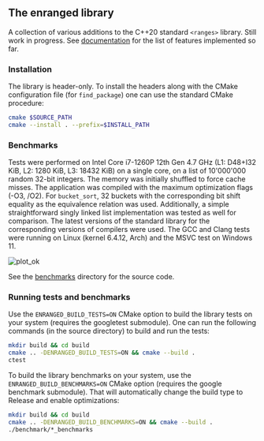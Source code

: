 ## The enranged library

A collection of various additions to the C++20 standard `<ranges>` library. Still work in progress. See [documentation](doc/index.md) for the list of features implemented so far.

### Installation

The library is header-only. To install the headers along with the CMake configuration file (for `find_package`) one can use the standard CMake procedure:
```sh
cmake $SOURCE_PATH
cmake --install . --prefix=$INSTALL_PATH
```

### Benchmarks

Tests were performed on Intel Core i7-1260P 12th Gen 4.7 GHz (L1: D48+I32 KiB, L2: 1280 KiB, L3: 18432 KiB) on a single core, on a list of 10'000'000 random 32-bit integers. The memory was initially shuffled to force cache misses. The application was compiled with the maximum optimization flags (-O3, /O2). For `bucket_sort`, 32 buckets with the corresponding bit shift equality as the equivalence relation was used. Additionally, a simple straightforward singly linked list implementation was tested as well for comparison. The latest versions of the standard library for the corresponding versions of compilers were used. The GCC and Clang tests were running on Linux (kernel 6.4.12, Arch) and the MSVC test on Windows 11.

![plot_ok](https://github.com/patternnoster/enranged/assets/98361268/aea0e816-f135-485c-8604-905317fdf121)

See the [benchmarks](benchmark/) directory for the source code.

### Running tests and benchmarks

Use the `ENRANGED_BUILD_TESTS=ON` CMake option to build the library tests on your system (requires the googletest submodule). One can run the following commands (in the source directory) to build and run the tests:
```sh
mkdir build && cd build
cmake .. -DENRANGED_BUILD_TESTS=ON && cmake --build .
ctest
```

To build the library benchmarks on your system, use the `ENRANGED_BUILD_BENCHMARKS=ON` CMake option (requires the google benchmark submodule). That will automatically change the build type to Release and enable optimizations:
```sh
mkdir build && cd build
cmake .. -DENRANGED_BUILD_BENCHMARKS=ON && cmake --build .
./benchmark/*_benchmarks
```
